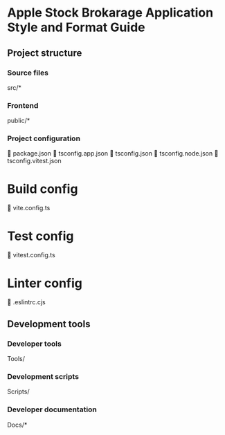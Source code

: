 # Apple Stock Brokarage Application Style and Format Guide

## Project structure

### Source files
src/*

### Frontend 
public/*

### Project configuration
 package.json
 tsconfig.app.json
 tsconfig.json
 tsconfig.node.json
 tsconfig.vitest.json

# Build config
 vite.config.ts

# Test config
 vitest.config.ts

# Linter config
 .eslintrc.cjs


## Development tools

### Developer tools
Tools/

### Development scripts
Scripts/

### Developer documentation
Docs/*


### 

